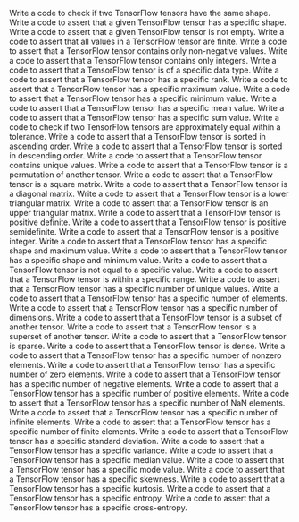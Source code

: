 Write a code to check if two TensorFlow tensors have the same shape.
Write a code to assert that a given TensorFlow tensor has a specific shape.
Write a code to assert that a given TensorFlow tensor is not empty.
Write a code to assert that all values in a TensorFlow tensor are finite.
Write a code to assert that a TensorFlow tensor contains only non-negative values.
Write a code to assert that a TensorFlow tensor contains only integers.
Write a code to assert that a TensorFlow tensor is of a specific data type.
Write a code to assert that a TensorFlow tensor has a specific rank.
Write a code to assert that a TensorFlow tensor has a specific maximum value.
Write a code to assert that a TensorFlow tensor has a specific minimum value.
Write a code to assert that a TensorFlow tensor has a specific mean value.
Write a code to assert that a TensorFlow tensor has a specific sum value.
Write a code to check if two TensorFlow tensors are approximately equal within a tolerance.
Write a code to assert that a TensorFlow tensor is sorted in ascending order.
Write a code to assert that a TensorFlow tensor is sorted in descending order.
Write a code to assert that a TensorFlow tensor contains unique values.
Write a code to assert that a TensorFlow tensor is a permutation of another tensor.
Write a code to assert that a TensorFlow tensor is a square matrix.
Write a code to assert that a TensorFlow tensor is a diagonal matrix.
Write a code to assert that a TensorFlow tensor is a lower triangular matrix.
Write a code to assert that a TensorFlow tensor is an upper triangular matrix.
Write a code to assert that a TensorFlow tensor is positive definite.
Write a code to assert that a TensorFlow tensor is positive semidefinite.
Write a code to assert that a TensorFlow tensor is a positive integer.
Write a code to assert that a TensorFlow tensor has a specific shape and maximum value.
Write a code to assert that a TensorFlow tensor has a specific shape and minimum value.
Write a code to assert that a TensorFlow tensor is not equal to a specific value.
Write a code to assert that a TensorFlow tensor is within a specific range.
Write a code to assert that a TensorFlow tensor has a specific number of unique values.
Write a code to assert that a TensorFlow tensor has a specific number of elements.
Write a code to assert that a TensorFlow tensor has a specific number of dimensions.
Write a code to assert that a TensorFlow tensor is a subset of another tensor.
Write a code to assert that a TensorFlow tensor is a superset of another tensor.
Write a code to assert that a TensorFlow tensor is sparse.
Write a code to assert that a TensorFlow tensor is dense.
Write a code to assert that a TensorFlow tensor has a specific number of nonzero elements.
Write a code to assert that a TensorFlow tensor has a specific number of zero elements.
Write a code to assert that a TensorFlow tensor has a specific number of negative elements.
Write a code to assert that a TensorFlow tensor has a specific number of positive elements.
Write a code to assert that a TensorFlow tensor has a specific number of NaN elements.
Write a code to assert that a TensorFlow tensor has a specific number of infinite elements.
Write a code to assert that a TensorFlow tensor has a specific number of finite elements.
Write a code to assert that a TensorFlow tensor has a specific standard deviation.
Write a code to assert that a TensorFlow tensor has a specific variance.
Write a code to assert that a TensorFlow tensor has a specific median value.
Write a code to assert that a TensorFlow tensor has a specific mode value.
Write a code to assert that a TensorFlow tensor has a specific skewness.
Write a code to assert that a TensorFlow tensor has a specific kurtosis.
Write a code to assert that a TensorFlow tensor has a specific entropy.
Write a code to assert that a TensorFlow tensor has a specific cross-entropy.